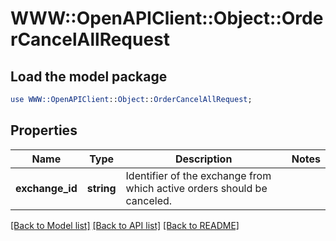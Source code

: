 # WWW::OpenAPIClient::Object::OrderCancelAllRequest

## Load the model package
```perl
use WWW::OpenAPIClient::Object::OrderCancelAllRequest;
```

## Properties
Name | Type | Description | Notes
------------ | ------------- | ------------- | -------------
**exchange_id** | **string** | Identifier of the exchange from which active orders should be canceled. | 

[[Back to Model list]](../README.md#documentation-for-models) [[Back to API list]](../README.md#documentation-for-api-endpoints) [[Back to README]](../README.md)


